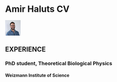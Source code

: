 # Amir Haluts CV

<img src="my_picture.jpg" alt="my_picture" width="50"/>

## EXPERIENCE

### PhD student, Theoretical Biological Physics

#### Weizmann Institute of Science
